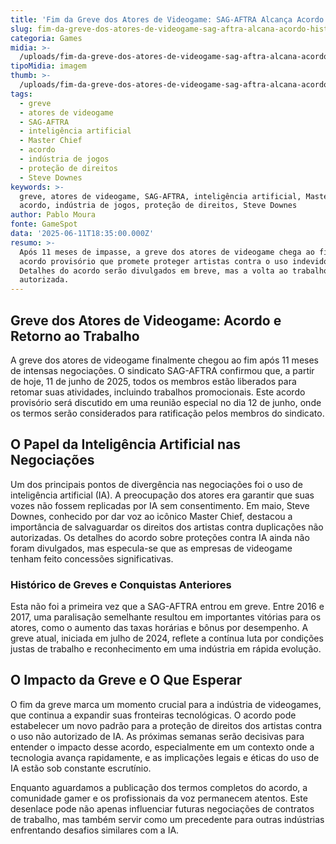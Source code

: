 ```yaml
---
title: 'Fim da Greve dos Atores de Videogame: SAG-AFTRA Alcança Acordo Histórico'
slug: fim-da-greve-dos-atores-de-videogame-sag-aftra-alcana-acordo-histrico
categoria: Games
midia: >-
  /uploads/fim-da-greve-dos-atores-de-videogame-sag-aftra-alcana-acordo-histrico-thumb.png
tipoMidia: imagem
thumb: >-
  /uploads/fim-da-greve-dos-atores-de-videogame-sag-aftra-alcana-acordo-histrico-thumb.png
tags:
  - greve
  - atores de videogame
  - SAG-AFTRA
  - inteligência artificial
  - Master Chief
  - acordo
  - indústria de jogos
  - proteção de direitos
  - Steve Downes
keywords: >-
  greve, atores de videogame, SAG-AFTRA, inteligência artificial, Master Chief,
  acordo, indústria de jogos, proteção de direitos, Steve Downes
author: Pablo Moura
fonte: GameSpot
data: '2025-06-11T18:35:00.000Z'
resumo: >-
  Após 11 meses de impasse, a greve dos atores de videogame chega ao fim com um
  acordo provisório que promete proteger artistas contra o uso indevido de IA.
  Detalhes do acordo serão divulgados em breve, mas a volta ao trabalho já está
  autorizada.
---
```


## Greve dos Atores de Videogame: Acordo e Retorno ao Trabalho

A greve dos atores de videogame finalmente chegou ao fim após 11 meses de intensas negociações. O sindicato SAG-AFTRA confirmou que, a partir de hoje, 11 de junho de 2025, todos os membros estão liberados para retomar suas atividades, incluindo trabalhos promocionais. Este acordo provisório será discutido em uma reunião especial no dia 12 de junho, onde os termos serão considerados para ratificação pelos membros do sindicato.

## O Papel da Inteligência Artificial nas Negociações

Um dos principais pontos de divergência nas negociações foi o uso de inteligência artificial (IA). A preocupação dos atores era garantir que suas vozes não fossem replicadas por IA sem consentimento. Em maio, Steve Downes, conhecido por dar voz ao icônico Master Chief, destacou a importância de salvaguardar os direitos dos artistas contra duplicações não autorizadas. Os detalhes do acordo sobre proteções contra IA ainda não foram divulgados, mas especula-se que as empresas de videogame tenham feito concessões significativas.

### Histórico de Greves e Conquistas Anteriores

Esta não foi a primeira vez que a SAG-AFTRA entrou em greve. Entre 2016 e 2017, uma paralisação semelhante resultou em importantes vitórias para os atores, como o aumento das taxas horárias e bônus por desempenho. A greve atual, iniciada em julho de 2024, reflete a contínua luta por condições justas de trabalho e reconhecimento em uma indústria em rápida evolução.

## O Impacto da Greve e O Que Esperar

O fim da greve marca um momento crucial para a indústria de videogames, que continua a expandir suas fronteiras tecnológicas. O acordo pode estabelecer um novo padrão para a proteção de direitos dos artistas contra o uso não autorizado de IA. As próximas semanas serão decisivas para entender o impacto desse acordo, especialmente em um contexto onde a tecnologia avança rapidamente, e as implicações legais e éticas do uso de IA estão sob constante escrutínio.

Enquanto aguardamos a publicação dos termos completos do acordo, a comunidade gamer e os profissionais da voz permanecem atentos. Este desenlace pode não apenas influenciar futuras negociações de contratos de trabalho, mas também servir como um precedente para outras indústrias enfrentando desafios similares com a IA.


